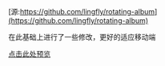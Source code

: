 
[源:https://github.com/lingfly/rotating-album](https://github.com/lingfly/rotating-album)

在此基础上进行了一些修改，更好的适应移动端

[点击此处预览](https://aray-z.github.io/Aray-master/)